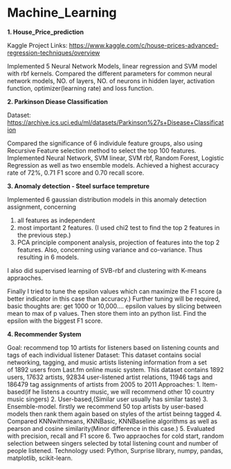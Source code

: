 # Machine_Learning

**1. House_Price_prediction**

Kaggle Project Links: https://www.kaggle.com/c/house-prices-advanced-regression-techniques/overview

Implemented 5 Neural Network Models, linear regression and SVM model with rbf kernels. Compared the different parameters for common neural network models, NO. of layers, NO. of neurons in hidden layer, activation function, optimizer(learning rate) and loss function.

**2. Parkinson Diease Classification**

Dataset: https://archive.ics.uci.edu/ml/datasets/Parkinson%27s+Disease+Classification

Compared the significance of 6 individule feature groups, also using Recursive Feature selection method to select the top 100 features. Implemented Neural Network, SVM linear, SVM rbf, Random Forest, Logistic Regression as well as two ensemble models. Achieved a highest accuracy rate of 72%, 0.71 F1 score and 0.70 recall score.


**3. Anomaly detection - Steel surface tempreture**

Implemented 6 gaussian distribution models in this anomaly detection assignment, concerning 
1. all features as independent 
2. most important 2 features. (I used chi2 test to find the top 2 features in the previous step.) 
3. PCA principle component analysis, projection of features into the top 2 features. 
Also, concerning using variance and co-variance. Thus resulting in 6 models. 

I also did supervised learning of SVB-rbf and clustering with K-means appraoches. 

Finally I tried to tune the epsilon values which can maximize the F1 score (a better indicator in this case than accuracy.) Further tuning will be required, basic thoughts are: get 1000 or 10,000.... epsilon values by slicing between mean to max of p values. Then store them into an python list. Find the epsilon with the biggest F1 score.

**4. Recommender System**

Goal: recommend top 10 artists for listeners based on listening counts and tags of each individual listener
Dataset: This dataset contains social networking, tagging, and music artists listening information from a set of 1892 users from Last.fm online music system. This dataset contains 1892 users, 17632 artists, 92834 user-listened artist relations, 11946 tags and 186479 tag assignments of artists from 2005 to 2011
Approaches: 1. Item-based(if he listens a country music, we will recommend other 10 country music singers)
            2. User-based,(Similar user usually has similar taste)
            3. Ensemble-model. firstly we recommend 50 top artists by user-based models then rank them again based on styles
            of the artist beinng tagged
            4. Compared KNNwithmeans, KNNBasic, KNNBaseline algorithms as well as pearson and cosine similarity(Minor difference in this case.)
            5. Evaluated with precision, recall and F1 score
            6. Two appraoches for cold start, random selection between singers selected by total listening count and number of people listened.
Technology used: Python, Surprise library, numpy, pandas, matplotlib, scikit-learn.
            
            


